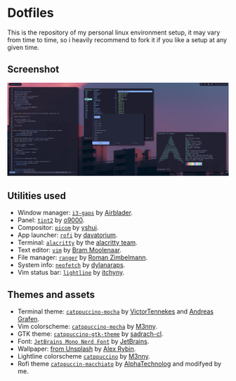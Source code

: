 # Dotfiles

This is the repository of my personal linux environment setup, it may vary
from time to time, so i heavily recommend to fork it if you like a setup at any
given time.

## Screenshot
![Sample workflow](screenshot.png?raw=true "Optional Title")

## Utilities used

- Window manager: [`i3-gaps`](https://github.com/Airblader/i3) by [Airblader](https://github.com/Airblader).
- Panel: [`tint2`](https://gitlab.com/o9000/tint2) by [o9000](https://gitlab.com/o9000).
- Compositor: [`picom`](https://github.com/yshui/picom) by [yshui](https://github.com/yshui).
- App launcher: [`rofi`](https://github.com/davatorium/rofi) by [davatorium](https://github.com/davatorium).
- Terminal: [`alacritty`](https://github.com/alacritty/alacritty) by the [alacritty team](https://github.com/alacritty).
- Text editor: [`vim`](https://github.com/vim/vim) by [Bram Moolenaar](vim.org).
- File manager: [`ranger`](https://github.com/ranger/ranger) by [Roman Zimbelmann](https://ranger.github.io/).
- System info: [`neofetch`](https://github.com/dylanaraps/neofetch) by [dylanaraps](https://github.com/dylanaraps).
- Vim status bar: [`lightline`](https://github.com/itchyny/lightline.vim) by [itchyny](https://github.com/itchyny/lightline.vim).

## Themes and assets

- Terminal theme: [`catppuccino-mocha`](https://github.com/catppuccin/alacritty) by [VictorTennekes](https://github.com/VictorTennekes) and [Andreas Grafen](https://github.com/andreasgrafen).
- Vim colorscheme: [`catppuccino-mocha`](https://github.com/catppuccin/vim) by [M3nny](https://github.com/M3nny).
- GTK theme: [`catppuccino-gtk-theme`](https://github.com/catppuccin/gtk) by [sadrach-cl](https://github.com/sadrach-cl).
- Font: [`JetBrains Mono Nerd Font`](https://github.com/ryanoasis/nerd-fonts/tree/master/patched-fonts/JetBrainsMono) by [JetBrains](https://www.jetbrains.com/).
- Wallpaper: [from Unsplash](https://images.unsplash.com/photo-1629058545686-f9acd8608d63?ixlib=rb-1.2.1&ixid=MnwxMjA3fDB8MHxwaG90by1wYWdlfHx8fGVufDB8fHx8&auto=format&fit=crop&w=2569&q=80) by [Alex Rybin](https://unsplash.com/@alexrybin).
- Lightline colorscheme [`catppuccino`](https://github.com/catppuccin/vim) by [M3nny](https://github.com/M3nny).
- Rofi theme [`catppuccin-macchiato`](https://github.com/catppuccin/rofi) by [AlphaTechnolog](https://github.com/AlphaTechnolog) and modifyed by me.
